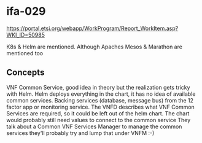 # ifa-029

https://portal.etsi.org/webapp/WorkProgram/Report_WorkItem.asp?WKI_ID=50985

K8s & Helm are mentioned.
Although Apaches Mesos & Marathon are mentioned too

## Concepts

VNF Common Service, good idea in theory but the realization gets tricky with Helm.
Helm deploys everything in the chart, it has no idea of available common services.
Backing services (database, message bus) from the 12 factor app or monitoring service.
The VNFD describes what VNF Common Services are required, so it could be left out of the helm chart.
  The chart would probably still need values to connect to the common service
They talk about a Common VNF Services Manager to manage the common services
  they'll probably try and lump that under VNFM :-)
